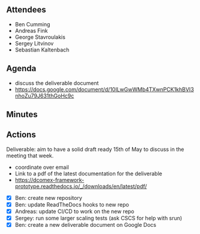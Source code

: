 ## Attendees

* Ben Cumming
* Andreas Fink
* George Stavroulakis
* Sergey Litvinov
* Sebastian Kaltenbach

## Agenda

- discuss the deliverable document
- https://docs.google.com/document/d/10ILwGwWMb4TXwnPCK1khBVI3nhoZu79J631thGoHc9c

## Minutes


## Actions

Deliverable: aim to have a solid draft ready 15th of May to discuss in the meeting that week.
- coordinate over email
- Link to a pdf of the latest documentation for the deliverable
- https://dcomex-framework-prototype.readthedocs.io/_/downloads/en/latest/pdf/


- [x] Ben: create new repository
- [x] Ben: update ReadTheDocs hooks to new repo
- [x] Andreas: update CI/CD to work on the new repo
- [x] Sergey: run some larger scaling tests (ask CSCS for help with srun)
- [x] Ben: create a new deliverable document on Google Docs
